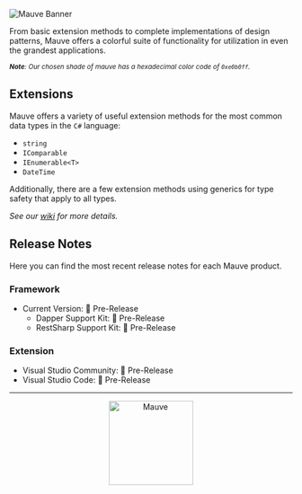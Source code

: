 ![Mauve Banner](/.resources/mauve-banner.png "Mauve Banner")

From basic extension methods to complete implementations of design patterns, Mauve offers a colorful suite of functionality for utilization in even the grandest applications.

<sub>***Note**: Our chosen shade of mauve has a hexadecimal color code of `0xe0b0ff`.*</sub>

## Extensions
Mauve offers a variety of useful extension methods for the most common data types in the `C#` language:

 - `string`
 - `IComparable`
 - `IEnumerable<T>`
 - `DateTime`

 Additionally, there are a few extension methods using generics for type safety that apply to all types.

*See our [wiki](https://github.com/tacosontitan/Mauve/wiki/Mauve.Extensibility) for more details.*

## Release Notes
Here you can find the most recent release notes for each Mauve product.

### Framework
 - Current Version: 🐣 Pre-Release
   - Dapper Support Kit: 🐣 Pre-Release
   - RestSharp Support Kit: 🐣 Pre-Release

### Extension
 - Visual Studio Community: 🐣 Pre-Release
 - Visual Studio Code: 🐣 Pre-Release

---

 <p align="center">

<a href="https://github.com/tacosontitan/Mauve" target="_blank" rel="noreferrer">
<img src="https://raw.githubusercontent.com/tacosontitan/mauve/main/.resources/mauve-m.png" alt="Mauve" width="150" height="150"/>
</a>

</p>